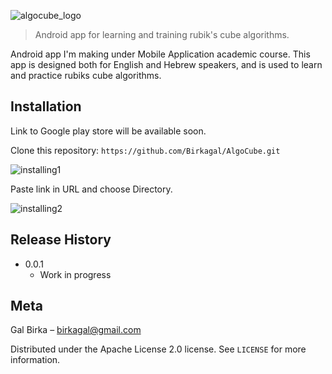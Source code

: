 ![algocube_logo](https://i.ibb.co/Jtsy2JJ/165x180-Logo.png)
> Android app for learning and training rubik's cube algorithms.

Android app I'm making under Mobile Application academic course.
This app is designed both for English and Hebrew speakers, and is used to learn and practice rubiks cube algorithms.

## Installation

Link to Google play store will be available soon.

Clone this repository: `https://github.com/Birkagal/AlgoCube.git`

![installing1](https://i.ibb.co/crrfnGs/1.png)

Paste link in URL and choose Directory.

![installing2](https://i.ibb.co/RQx61bx/2.png)


## Release History

* 0.0.1
    * Work in progress

## Meta

Gal Birka – birkagal@gmail.com

Distributed under the Apache License 2.0 license. See ``LICENSE`` for more information.

<!-- Markdown link & img dfn's -->
[algocube-logo]: https://ibb.co/bR7x617
[installing1]: https://i.ibb.co/crrfnGs/1.png
[installing2]: https://i.ibb.co/RQx61bx/2.png
